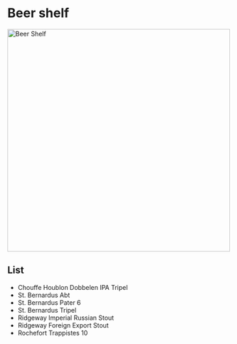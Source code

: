 # Beer shelf

<p align="left">
    <img src="https://lh4.googleusercontent.com/-ng1kptRg8Ao/Uq4Z5lezE6I/AAAAAAAAFZU/EpBl2rB-C-o/w1159-h869-no/IMG_20131215_220612.jpg" alt="Beer Shelf" width="500px"/>
</p>

## List

- Chouffe Houblon Dobbelen IPA Tripel
- St. Bernardus Abt
- St. Bernardus Pater 6
- St. Bernardus Tripel
- Ridgeway Imperial Russian Stout
- Ridgeway Foreign Export Stout
- Rochefort Trappistes 10
